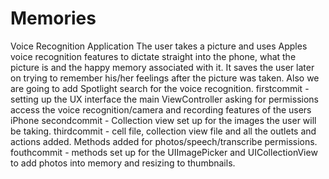 # Memories
Voice Recognition Application The user takes a picture and uses Apples voice recognition features to dictate straight into the 
phone, what the picture is and the happy memory associated with it. It saves the user later on trying to remember his/her feelings after
the picture was taken. Also we are going to add Spotlight search for the voice recognition.
firstcommit - setting up the UX interface the main ViewController asking for permissions access the voice recognition/camera and recording 
features of the users iPhone
secondcommit - Collection view set up for the images the user will be taking.
thirdcommit - cell file, collection view file and all the outlets and actions added. Methods added for photos/speech/transcribe permissions.
fouthcommit - methods set up for the UIImagePicker and UICollectionView to add photos into memory and resizing to thumbnails.


